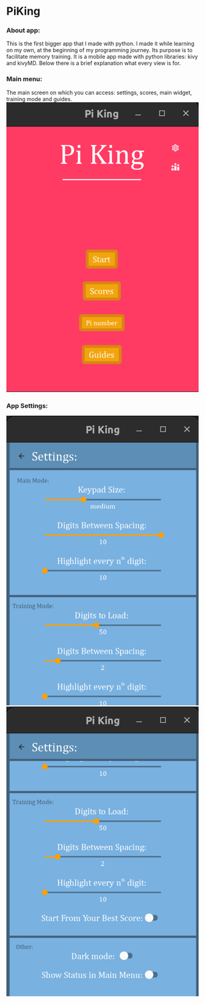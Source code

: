 # PiKing

### About app:
This is the first bigger app that I made with python. I made it while learning on my own, at the beginning of my programming journey. Its purpose is to facilitate memory training. It is a mobile app made with python libraries: kivy and kivyMD. Below there is a brief explanation what every view is for.

### Main menu:
The main screen on which you can access: settings, scores, main widget, training mode and guides.
![](https://github.com/MichalDoman/PiKing/blob/main/screenshots/piking_main_menu.png)

### App Settings:
![](https://github.com/MichalDoman/PiKing/blob/main/screenshots/piking_settings_1.png) ![](https://github.com/MichalDoman/PiKing/blob/main/screenshots/piking_settings_2.png)

